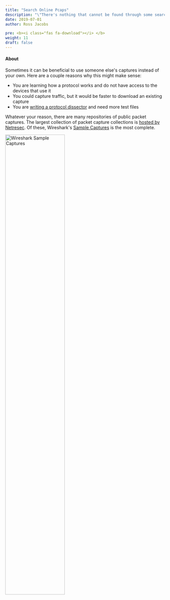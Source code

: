 ```yaml
---
title: "Search Online Pcaps"
description: "\"There's nothing that cannot be found through some search engine or on the Internet somewhere.\" – Eric Schmidt"
date: 2019-07-01
author: Ross Jacobs

pre: <b><i class="fas fa-download"></i> </b>
weight: 11
draft: false
---
```


#### About

Sometimes it can be beneficial to use someone else's captures instead of your own.
Here are a couple reasons why this might make sense:

* You are learning how a protocol works and do not have access to the devices that use it
* You could capture traffic, but it would be faster to download an existing capture
* You are [writing a protocol dissector](https://www.wireshark.org/docs/wsdg_html_chunked/ChDissectAdd.html) and need more test files

Whatever your reason, there are many repositories of public packet captures.
The largest collection of packet capture collections is [hosted by Netresec](https://www.netresec.com/?page=PcapFiles).
Of these, Wireshark's [Sample Captures](https://wiki.wireshark.org/SampleCaptures) is the most complete.

<a href="https://wiki.wireshark.org/SampleCaptures"><img src="https://dl.dropboxusercontent.com/s/gby5xgx9g7m6ob5/ws_sample_captures_page.png" alt="Wireshark Sample Captures" style="width:61%;"></a>

<!-- \< This will contain a searchable pcap database \> -->